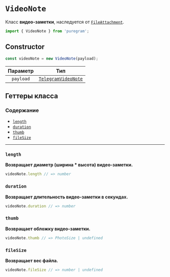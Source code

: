 # `VideoNote`

Класс **видео-заметки**, наследуется от [`FileAttachment`](file-attachment.md).

```ts
import { VideoNote } from 'puregram';
```

## Constructor

```ts
const videoNote = new VideoNote(payload);
```

| Параметр  |                                 Тип                                 |
| :-------: | :-----------------------------------------------------------------: |
| `payload` | [`TelegramVideoNote`](https://core.telegram.org/bots/api#videonote) |

## Геттеры класса

### Содержание

* [`length`](#length)
* [`duration`](#duration)
* [`thumb`](#thumb)
* [`fileSize`](#filesize)

---

### `length`

**Возвращает диаметр (ширина * высота) видео-заметки.**

```ts
videoNote.length // => number
```

### `duration`

**Возвращает длительность видео-заметки в секундах.**

```ts
videoNote.duration // => number
```

### `thumb`

**Возвращает обложку видео-заметки.**

```ts
videoNote.thumb // => PhotoSize | undefined
```

### `fileSize`

**Возвращает вес файла.**

```ts
videoNote.fileSize // => number | undefined
```
